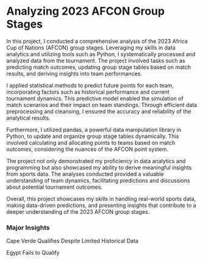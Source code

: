 # Analyzing 2023 AFCON Group Stages
In this project, I conducted a comprehensive analysis of the 2023 Africa Cup of Nations (AFCON) group stages. Leveraging my skills in data analytics and utilizing tools such as Python, I systematically processed and analyzed data from the tournament. The project involved tasks such as predicting match outcomes, updating group stage tables based on match results, and deriving insights into team performances.

I applied statistical methods to predict future points for each team, incorporating factors such as historical performance and current tournament dynamics. This predictive model enabled the simulation of match scenarios and their impact on team standings. Through efficient data preprocessing and cleansing, I ensured the accuracy and reliability of the analytical results.

Furthermore, I utilized pandas, a powerful data manipulation library in Python, to update and organize group stage tables dynamically. This involved calculating and allocating points to teams based on match outcomes, considering the nuances of the AFCON point system.

The project not only demonstrated my proficiency in data analytics and programming but also showcased my ability to derive meaningful insights from sports data. The analyses conducted provided a valuable understanding of team dynamics, facilitating predictions and discussions about potential tournament outcomes.

Overall, this project showcases my skills in handling real-world sports data, making data-driven predictions, and presenting insights that contribute to a deeper understanding of the 2023 AFCON group stages.

### Major Insights
Cape Verde Qualifies Despite Limited Historical Data

Egypt Fails to Qualify
